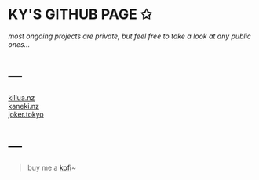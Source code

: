 # KY'S GITHUB PAGE ✩
*most ongoing projects are private, but feel free to take a look at any public ones…*
# —
[killua.nz](https://killua.nz)  
[kaneki.nz](https://kaneki.nz)  
[joker.tokyo](https://joker.tokyo)
# —
> buy me a [kofi](https://ko-fi.com/kylo)~
